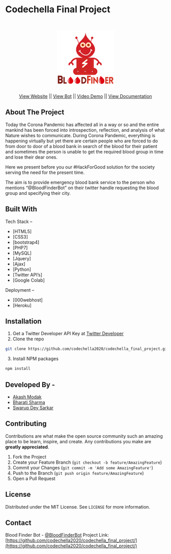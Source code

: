 # Codechella Final Project
<!-- PROJECT LOGO -->
<br />
<p align="center">
  <a href="https://github.com/codechella2020/codechella_final_project">
    <img src="readmeResource/bloodFinderBot.png" alt="Logo" width="180" height="180">
  </a>

  <p align="center">
    <a href="https://codechella2020.000webhostapp.com">View Website</a> ||
    <a href="https://twitter.com/BloodFinderBot">View Bot</a> ||
    <a href="https://youtu.be/8YWwU9GH9mQ">Video Demo</a> ||
    <a href="https://docs.google.com/presentation/d/1XAw04aVSlmz4RWXaFN22hliDMLPUODpYvaOpkUG1vgk/edit?usp=sharing">View Documentation</a>
  </p>
</p>

## About The Project

Today the Corona Pandemic has affected all in a way or so and the entire mankind has been forced into introspection, reflection, and analysis of what Nature wishes to communicate.
During Corona Pandemic, everything is happening virtually but yet there are certain people who are forced to do from door to door of a blood bank in search of the blood for their patient and sometimes the person is unable to get the required blood group in time and lose their dear ones.

Here we present before you our #HackForGood solution for the society serving the need for the present time.

The aim is to provide emergency blood bank service to the person who mentions “@BloodFinderBot” on their twitter handle requesting the blood group and specifying their city.


## Built With

Tech Stack – 
* [HTML5]
* [CSS3]
* [bootstrap4]
* [PHP7]
* [MySQL]
* [Jquery]
* [Ajax]
* [Python]
* [Twitter API’s]
* [Google Colab]

Deployment –
* [000webhost]
* [Heroku]


## Installation

1. Get a Twitter Developer API Key at [Twitter Developer](https://developer.twitter.com/en)
2. Clone the repo
```sh
git clone https://github.com/codechella2020/codechella_final_project.git
```
3. Install NPM packages
```sh
npm install
```

## Developed By -

* [Akash Modak](https://github.com/akashmodak97)
* [Bharati Sharma](https://github.com/bhartiddn01)
* [Swarup Dey Sarkar](https://github.com/deysarkarswarup)


## Contributing

Contributions are what make the open source community such an amazing place to be learn, inspire, and create. Any contributions you make are **greatly appreciated**.
1. Fork the Project
2. Create your Feature Branch (`git checkout -b feature/AmazingFeature`)
3. Commit your Changes (`git commit -m 'Add some AmazingFeature'`)
4. Push to the Branch (`git push origin feature/AmazingFeature`)
5. Open a Pull Request

## License

Distributed under the MIT License. See `LICENSE` for more information.

## Contact

Blood Finder Bot - [@BloodFinderBot](https://twitter.com/BloodFinderBot)
Project Link: [https://github.com/codechella2020/codechella_final_project/](https://github.com/codechella2020/codechella_final_project/)
